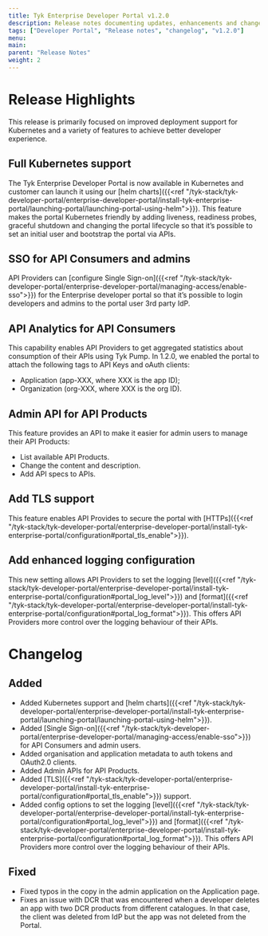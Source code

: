 ```yaml
---
title: Tyk Enterprise Developer Portal v1.2.0
description: Release notes documenting updates, enhancements and changes for Tyk Enterprise Developer Portal v1.2.0
tags: ["Developer Portal", "Release notes", "changelog", "v1.2.0"]
menu:
main:
parent: "Release Notes"
weight: 2
---
```


# Release Highlights
This release is primarily focused on improved deployment support for Kubernetes and a variety of features to achieve better developer experience.

## Full Kubernetes support
The Tyk Enterprise Developer Portal is now available in Kubernetes and customer can launch it using our [helm charts]({{<ref "/tyk-stack/tyk-developer-portal/enterprise-developer-portal/install-tyk-enterprise-portal/launching-portal/launching-portal-using-helm">}}). This feature makes the portal Kubernetes friendly by adding liveness, readiness probes, graceful shutdown and changing the portal lifecycle so that it’s possible to set an initial user and bootstrap the portal via APIs.

## SSO for API Consumers and admins
API Providers can [configure Single Sign-on]({{<ref "/tyk-stack/tyk-developer-portal/enterprise-developer-portal/managing-access/enable-sso">}}) for the Enterprise developer portal so that it’s possible to login developers and admins to the portal user 3rd party IdP.

## API Analytics for API Consumers
This capability enables API Providers to get aggregated statistics about consumption of their APIs using Tyk Pump. In 1.2.0, we enabled the portal to attach the following tags to API Keys and oAuth clients:
- Application (app-XXX, where XXX is the app ID); 
- Organization (org-XXX, where XXX is the org ID).

## Admin API for API Products
This feature provides an API to make it easier for admin users to manage their API Products:
- List available API Products.
- Change the content and description.
- Add API specs to APIs.

## Add TLS support
This feature enables API Provides to secure the portal with [HTTPs]({{<ref "/tyk-stack/tyk-developer-portal/enterprise-developer-portal/install-tyk-enterprise-portal/configuration#portal_tls_enable">}}).

## Add enhanced logging configuration
This new setting allows API Providers to set the logging [level]({{<ref "/tyk-stack/tyk-developer-portal/enterprise-developer-portal/install-tyk-enterprise-portal/configuration#portal_log_level">}}) and [format]({{<ref "/tyk-stack/tyk-developer-portal/enterprise-developer-portal/install-tyk-enterprise-portal/configuration#portal_log_format">}}). This offers API Providers more control over the logging behaviour of their APIs.

# Changelog

## Added
- Added Kubernetes support and [helm charts]({{<ref "/tyk-stack/tyk-developer-portal/enterprise-developer-portal/install-tyk-enterprise-portal/launching-portal/launching-portal-using-helm">}}).
- Added [Single Sign-on]({{<ref "/tyk-stack/tyk-developer-portal/enterprise-developer-portal/managing-access/enable-sso">}}) for API Consumers and admin users.
- Added organisation and application metadata to auth tokens and OAuth2.0 clients.
- Added Admin APIs for API Products.
- Added [TLS]({{<ref "/tyk-stack/tyk-developer-portal/enterprise-developer-portal/install-tyk-enterprise-portal/configuration#portal_tls_enable">}}) support.
- Added config options to set the logging [level]({{<ref "/tyk-stack/tyk-developer-portal/enterprise-developer-portal/install-tyk-enterprise-portal/configuration#portal_log_level">}}) and [format]({{<ref "/tyk-stack/tyk-developer-portal/enterprise-developer-portal/install-tyk-enterprise-portal/configuration#portal_log_format">}}). This offers API Providers more control over the logging behaviour of their APIs.


## Fixed
- Fixed typos in the copy in the admin application on the Application page.
- Fixes an issue with DCR that was encountered when a developer deletes an app with two DCR products from different catalogues.  In that case, the client was deleted from IdP but the app was not deleted from the Portal.